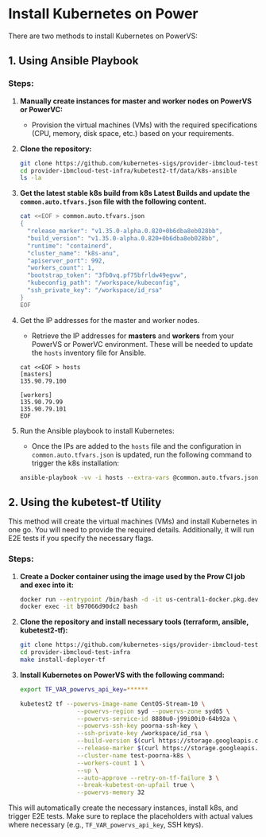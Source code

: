 # Install Kubernetes on Power

There are two methods to install Kubernetes on PowerVS:

## 1. Using Ansible Playbook

### Steps:

1. **Manually create instances for master and worker nodes on PowerVS or PowerVC:**
   - Provision the virtual machines (VMs) with the required specifications (CPU, memory, disk space, etc.) based on your requirements.
2. **Clone the repository:**
   ```bash
   git clone https://github.com/kubernetes-sigs/provider-ibmcloud-test-infra.git
   cd provider-ibmcloud-test-infra/kubetest2-tf/data/k8s-ansible
   ls -la
   ```

3. **Get the latest stable k8s build from k8s Latest Builds and update the `common.auto.tfvars.json` file with the following content.**
    ```bash
    cat <<EOF > common.auto.tfvars.json
    {
      "release_marker": "v1.35.0-alpha.0.820+0b6dba8eb028bb",
      "build_version": "v1.35.0-alpha.0.820+0b6dba8eb028bb",
      "runtime": "containerd",
      "cluster_name": "k8s-anu",
      "apiserver_port": 992,
      "workers_count": 1,
      "bootstrap_token": "3fb0vq.pf75bfrldw49egvw",
      "kubeconfig_path": "/workspace/kubeconfig",
      "ssh_private_key": "/workspace/id_rsa"
    }
    EOF
    ```

4. Get the IP addresses for the master and worker nodes.
    - Retrieve the IP addresses for **masters** and **workers** from your PowerVS or PowerVC environment. These will be needed to update the `hosts` inventory file for Ansible.

    ```
    cat <<EOF > hosts
    [masters]
    135.90.79.100
    
    [workers]
    135.90.79.99
    135.90.79.101
    EOF
    ```
5. Run the Ansible playbook to install Kubernetes:
    - Once the IPs are added to the `hosts` file and the configuration in `common.auto.tfvars.json` is updated, run the following command to trigger the k8s installation:
    ```bash
    ansible-playbook -vv -i hosts --extra-vars @common.auto.tfvars.json install-k8s.yml
    ```



## 2. Using the kubetest-tf Utility

This method will create the virtual machines (VMs) and install Kubernetes in one go. You will need to provide the required details. Additionally, it will run E2E tests if you specify the necessary flags.

### Steps:

1. **Create a Docker container using the image used by the Prow CI job and exec into it:**

    ```bash
    docker run --entrypoint /bin/bash -d -it us-central1-docker.pkg.dev/k8s-staging-test-infra/images/kubekins-e2e:v20250905-c89b045f57-master
    docker exec -it b97066d90dc2 bash
    ```
2. **Clone the repository and install necessary tools (terraform, ansible, kubetest2-tf):**

    ```bash
    git clone https://github.com/kubernetes-sigs/provider-ibmcloud-test-infra.git
    cd provider-ibmcloud-test-infra
    make install-deployer-tf
    ```

3. **Install Kubernetes on PowerVS with the following command:**

    ```bash
    export TF_VAR_powervs_api_key=******

    kubetest2 tf --powervs-image-name CentOS-Stream-10 \
                    --powervs-region syd --powervs-zone syd05 \
                    --powervs-service-id 8880u0-j99i00i0-64b92a \
                    --powervs-ssh-key poorna-ssh-key \
                    --ssh-private-key /workspace/id_rsa \
                    --build-version $(curl https://storage.googleapis.com/k8s-release-dev/ci/latest.txt) \
                    --release-marker $(curl https://storage.googleapis.com/k8s-release-dev/ci/latest.txt) \
                    --cluster-name test-poorna-k8s \
                    --workers-count 1 \
                    --up \
                    --auto-approve --retry-on-tf-failure 3 \
                    --break-kubetest-on-upfail true \
                    --powervs-memory 32 
    ```

This will automatically create the necessary instances, install k8s, and trigger E2E tests. Make sure to replace the placeholders with actual values where necessary (e.g., `TF_VAR_powervs_api_key`, SSH keys).


